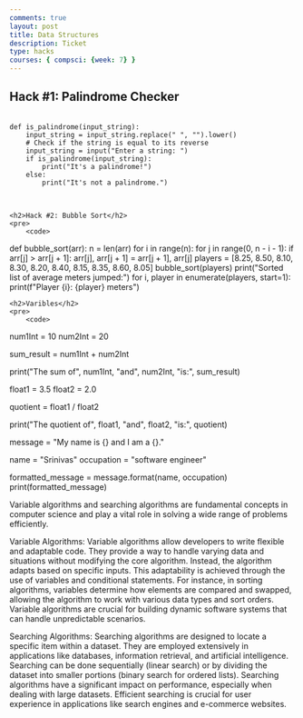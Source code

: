 ```yaml
---
comments: true
layout: post
title: Data Structures 
description: Ticket
type: hacks
courses: { compsci: {week: 7} }
---
```

<!DOCTYPE html>
<html>

<head>
    <title>Python Code Examples</title>
</head>

<body>
    <h2>Hack #1: Palindrome Checker</h2>
    <pre>
        <code>
def is_palindrome(input_string):
    input_string = input_string.replace(" ", "").lower()
    # Check if the string is equal to its reverse
    input_string = input("Enter a string: ")
    if is_palindrome(input_string):
        print("It's a palindrome!")
    else:
        print("It's not a palindrome.")
        </code>
    </pre>

    <h2>Hack #2: Bubble Sort</h2>
    <pre>
        <code>
def bubble_sort(arr):
    n = len(arr)
    for i in range(n):
        for j in range(0, n - i - 1):
            if arr[j] > arr[j + 1]:
                arr[j], arr[j + 1] = arr[j + 1], arr[j]
    players = [8.25, 8.50, 8.10, 8.30, 8.20, 8.40, 8.15, 8.35, 8.60, 8.05]
    bubble_sort(players)
    print("Sorted list of average meters jumped:")
    for i, player in enumerate(players, start=1):
        print(f"Player {i}: {player} meters")
        </code>
    </pre>

    <h2>Varibles</h2>
    <pre>
        <code>
num1Int = 10
num2Int = 20

sum_result = num1Int + num2Int

print("The sum of", num1Int, "and", num2Int, "is:", sum_result)

float1 = 3.5
float2 = 2.0

quotient = float1 / float2

print("The quotient of", float1, "and", float2, "is:", quotient)

message = "My name is {} and I am a {}."

name = "Srinivas"
occupation = "software engineer"

formatted_message = message.format(name, occupation)
print(formatted_message)
        </code>
    </pre>
</body>

</html>

Variable algorithms and searching algorithms are fundamental concepts in computer science and play a vital role in solving a wide range of problems efficiently.

Variable Algorithms:
Variable algorithms allow developers to write flexible and adaptable code. They provide a way to handle varying data and situations without modifying the core algorithm. Instead, the algorithm adapts based on specific inputs. This adaptability is achieved through the use of variables and conditional statements. For instance, in sorting algorithms, variables determine how elements are compared and swapped, allowing the algorithm to work with various data types and sort orders. Variable algorithms are crucial for building dynamic software systems that can handle unpredictable scenarios.

Searching Algorithms:
Searching algorithms are designed to locate a specific item within a dataset. They are employed extensively in applications like databases, information retrieval, and artificial intelligence. Searching can be done sequentially (linear search) or by dividing the dataset into smaller portions (binary search for ordered lists). Searching algorithms have a significant impact on performance, especially when dealing with large datasets. Efficient searching is crucial for user experience in applications like search engines and e-commerce websites.
